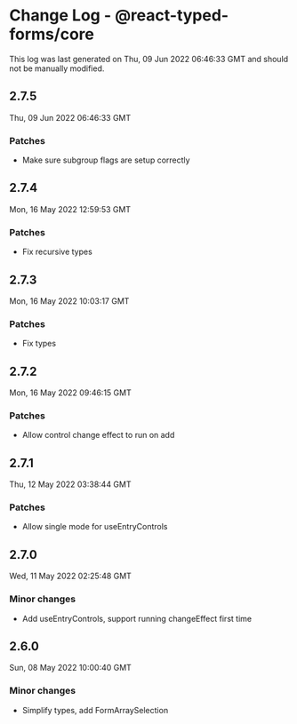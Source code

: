 # Change Log - @react-typed-forms/core

This log was last generated on Thu, 09 Jun 2022 06:46:33 GMT and should not be manually modified.

## 2.7.5
Thu, 09 Jun 2022 06:46:33 GMT

### Patches

- Make sure subgroup flags are setup correctly

## 2.7.4
Mon, 16 May 2022 12:59:53 GMT

### Patches

- Fix recursive types

## 2.7.3
Mon, 16 May 2022 10:03:17 GMT

### Patches

- Fix types

## 2.7.2
Mon, 16 May 2022 09:46:15 GMT

### Patches

- Allow control change effect to run on add

## 2.7.1
Thu, 12 May 2022 03:38:44 GMT

### Patches

- Allow single mode for useEntryControls

## 2.7.0
Wed, 11 May 2022 02:25:48 GMT

### Minor changes

-  Add useEntryControls, support running changeEffect first time

## 2.6.0
Sun, 08 May 2022 10:00:40 GMT

### Minor changes

- Simplify types, add FormArraySelection

